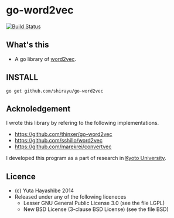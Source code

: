 
# go-word2vec

[![Build Status](https://travis-ci.org/shirayu/go-word2vec.svg?branch=master)](https://travis-ci.org/shirayu/go-word2vec)

## What's this

- A go library of [word2vec](https://code.google.com/p/word2vec/).

## INSTALL

```
go get github.com/shirayu/go-word2vec
```

## Acknoledgement
I wrote this library by refering to the following implementations.

- https://github.com/thinxer/go-word2vec
- https://github.com/sshillo/word2vec
- https://github.com/marekrei/convertvec

I developed this program as a part of research in [Kyoto University](http://www.kyoto-u.ac.jp/en).

## Licence

- (c) Yuta Hayashibe 2014
- Released under any of the following liceneces
    - Lesser GNU General Public License 3.0 (see the file LGPL)
    - New BSD License (3-clause BSD License) (see the file BSD)

